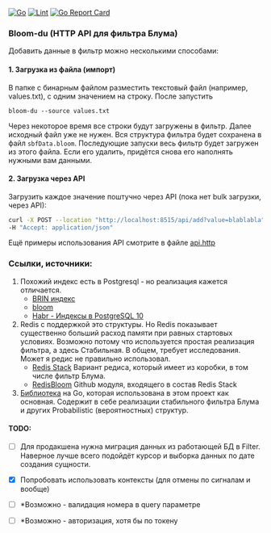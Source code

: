 [![Go](https://github.com/capricornusx/bloom-du/actions/workflows/go.yml/badge.svg)](https://github.com/capricornusx/bloom-du/actions/workflows/go.yml)
[![Lint](https://github.com/capricornusx/bloom-du/actions/workflows/lint.yml/badge.svg)](https://github.com/capricornusx/bloom-du/actions/workflows/lint.yml)
[![Go Report Card](https://goreportcard.com/badge/github.com/capricornusx/bloom-du)](https://goreportcard.com/report/github.com/capricornusx/bloom-du)

### Bloom-du (HTTP API для фильтра Блума)

Добавить данные в фильтр можно несколькими способами:
#### 1. Загрузка из файла (импорт)
В папке с бинарным файлом разместить текстовый файл (например, values.txt), с одним значением на строку. 
После запустить 
 
`bloom-du --source values.txt` 

Через некоторое время все строки будут загружены в фильтр. Далее исходный файл уже не нужен. 
Вся структура фильтра будет сохранена в файл `sbfData.bloom`. Последующие запуски весь фильтр 
будет загружен из этого файла. Если его удалить, придётся снова его наполнять нужными вам данными.


#### 2. Загрузка через API
Загрузить каждое значение поштучно через API (пока нет bulk загрузки, через API):

```sh
curl -X POST --location "http://localhost:8515/api/add?value=blablabla" \
-H "Accept: application/json" 
```
Ещё примеры использования API смотрите в файле [api.http](internal%2Fapi%2Fapi.http)



### Ссылки, источники:

1. Похожий индекс есть в Postgresql - но реализация кажется отличается.
   - [BRIN индекс](https://postgrespro.ru/docs/postgresql/16/brin-builtin-opclasses)
   - [bloom](https://postgrespro.ru/docs/postgresql/15/bloom)
   - [Habr - Индексы в PostgreSQL 10](https://habr.com/ru/companies/postgrespro/articles/349224/)
2. Redis с поддержкой это структуры. Но Redis показывает существенно больший расход
   памяти при равных стартовых условиях. Возможно потому что используется простая реализация фильтра, а здесь Стабильная.
   В общем, требует исследования. Может я редис не правильно использовал.
   - [Redis Stack](https://redis.io/docs/data-types/probabilistic/bloom-filter/)
      Вариант редиса, который имеет из коробки, в том числе фильтр Блума.
   - [RedisBloom](https://github.com/RedisBloom/RedisBloom) Github модуля, входящего в состав Redis Stack
3. [Библиотека](github.com/tylertreat/BoomFilters) на Go, которая использована в этом проект как основная.
Содержит в себе реализации стабильного фильтра Блума и других Probabilistic (вероятностных) структур.






#### TODO:
- [ ] Для продакшена нужна миграция данных из работающей БД в Filter. Наверное лучше всего подойдёт курсор
  и выборка данных по дате создания сущности. 
- [x] Попробовать использовать контексты (для отмены по сигналам и вообще)
- [ ] *Возможно - валидация номера в query параметре
- [ ] *Возможно - авторизация, хотя бы по токену


